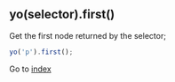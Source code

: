## yo(selector).first() 

Get the first node returned by the selector;

```javascript
yo('p').first();
```

Go to [index](index.md)